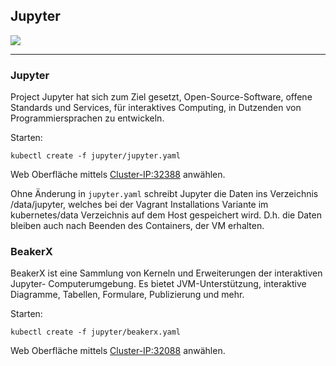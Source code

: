 Jupyter
-------

![](https://jupyter.org/assets/main-logo.svg)

- - -

### Jupyter

Project Jupyter hat sich zum Ziel gesetzt, Open-Source-Software, offene Standards und Services, für interaktives Computing, in Dutzenden von Programmiersprachen zu entwickeln.

Starten:

	kubectl create -f jupyter/jupyter.yaml
	
Web Oberfläche mittels [Cluster-IP:32388](http://192.168.137.100:32388) anwählen.

Ohne Änderung in `jupyter.yaml` schreibt Jupyter die Daten ins Verzeichnis /data/jupyter, welches bei der Vagrant Installations Variante im kubernetes/data Verzeichnis auf dem Host gespeichert wird. D.h. die Daten bleiben auch nach Beenden des Containers, der VM erhalten.

### BeakerX

BeakerX ist eine Sammlung von Kerneln und Erweiterungen der interaktiven Jupyter- Computerumgebung. Es bietet JVM-Unterstützung, interaktive Diagramme, Tabellen, Formulare, Publizierung und mehr. 

Starten:

	kubectl create -f jupyter/beakerx.yaml
	
Web Oberfläche mittels [Cluster-IP:32088](http://192.168.137.100:32088) anwählen.